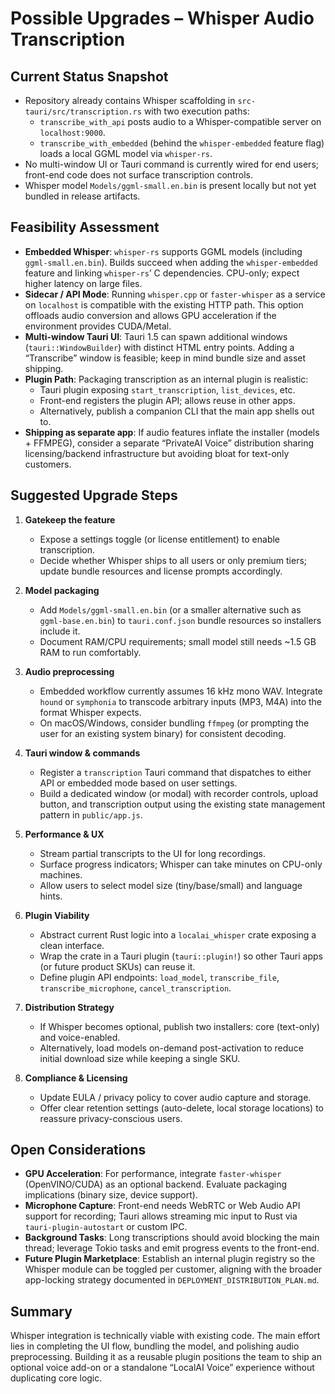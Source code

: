 # Possible Upgrades – Whisper Audio Transcription

## Current Status Snapshot
- Repository already contains Whisper scaffolding in `src-tauri/src/transcription.rs` with two execution paths:
  - `transcribe_with_api` posts audio to a Whisper-compatible server on `localhost:9000`.
  - `transcribe_with_embedded` (behind the `whisper-embedded` feature flag) loads a local GGML model via `whisper-rs`.
- No multi-window UI or Tauri command is currently wired for end users; front-end code does not surface transcription controls.
- Whisper model `Models/ggml-small.en.bin` is present locally but not yet bundled in release artifacts.

## Feasibility Assessment
- **Embedded Whisper**: `whisper-rs` supports GGML models (including `ggml-small.en.bin`). Builds succeed when adding the `whisper-embedded` feature and linking `whisper-rs`’ C dependencies. CPU-only; expect higher latency on large files.
- **Sidecar / API Mode**: Running `whisper.cpp` or `faster-whisper` as a service on `localhost` is compatible with the existing HTTP path. This option offloads audio conversion and allows GPU acceleration if the environment provides CUDA/Metal.
- **Multi-window Tauri UI**: Tauri 1.5 can spawn additional windows (`tauri::WindowBuilder`) with distinct HTML entry points. Adding a “Transcribe” window is feasible; keep in mind bundle size and asset shipping.
- **Plugin Path**: Packaging transcription as an internal plugin is realistic:
  - Tauri plugin exposing `start_transcription`, `list_devices`, etc.
  - Front-end registers the plugin API; allows reuse in other apps.
  - Alternatively, publish a companion CLI that the main app shells out to.
- **Shipping as separate app**: If audio features inflate the installer (models + FFMPEG), consider a separate “PrivateAI Voice” distribution sharing licensing/backend infrastructure but avoiding bloat for text-only customers.

## Suggested Upgrade Steps
1. **Gatekeep the feature**  
   - Expose a settings toggle (or license entitlement) to enable transcription.  
   - Decide whether Whisper ships to all users or only premium tiers; update bundle resources and license prompts accordingly.

2. **Model packaging**  
   - Add `Models/ggml-small.en.bin` (or a smaller alternative such as `ggml-base.en.bin`) to `tauri.conf.json` bundle resources so installers include it.  
   - Document RAM/CPU requirements; small model still needs ~1.5 GB RAM to run comfortably.

3. **Audio preprocessing**  
   - Embedded workflow currently assumes 16 kHz mono WAV. Integrate `hound` or `symphonia` to transcode arbitrary inputs (MP3, M4A) into the format Whisper expects.  
   - On macOS/Windows, consider bundling `ffmpeg` (or prompting the user for an existing system binary) for consistent decoding.

4. **Tauri window & commands**  
   - Register a `transcription` Tauri command that dispatches to either API or embedded mode based on user settings.  
   - Build a dedicated window (or modal) with recorder controls, upload button, and transcription output using the existing state management pattern in `public/app.js`.

5. **Performance & UX**  
   - Stream partial transcripts to the UI for long recordings.  
   - Surface progress indicators; Whisper can take minutes on CPU-only machines.  
   - Allow users to select model size (tiny/base/small) and language hints.

6. **Plugin Viability**  
   - Abstract current Rust logic into a `localai_whisper` crate exposing a clean interface.  
   - Wrap the crate in a Tauri plugin (`tauri::plugin!`) so other Tauri apps (or future product SKUs) can reuse it.  
   - Define plugin API endpoints: `load_model`, `transcribe_file`, `transcribe_microphone`, `cancel_transcription`.

7. **Distribution Strategy**  
   - If Whisper becomes optional, publish two installers: core (text-only) and voice-enabled.  
   - Alternatively, load models on-demand post-activation to reduce initial download size while keeping a single SKU.

8. **Compliance & Licensing**  
   - Update EULA / privacy policy to cover audio capture and storage.  
   - Offer clear retention settings (auto-delete, local storage locations) to reassure privacy-conscious users.

## Open Considerations
- **GPU Acceleration**: For performance, integrate `faster-whisper` (OpenVINO/CUDA) as an optional backend. Evaluate packaging implications (binary size, device support).  
- **Microphone Capture**: Front-end needs WebRTC or Web Audio API support for recording; Tauri allows streaming mic input to Rust via `tauri-plugin-autostart` or custom IPC.  
- **Background Tasks**: Long transcriptions should avoid blocking the main thread; leverage Tokio tasks and emit progress events to the front-end.  
- **Future Plugin Marketplace**: Establish an internal plugin registry so the Whisper module can be toggled per customer, aligning with the broader app-locking strategy documented in `DEPLOYMENT_DISTRIBUTION_PLAN.md`.

## Summary
Whisper integration is technically viable with existing code. The main effort lies in completing the UI flow, bundling the model, and polishing audio preprocessing. Building it as a reusable plugin positions the team to ship an optional voice add-on or a standalone “LocalAI Voice” experience without duplicating core logic.

